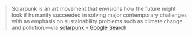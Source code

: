 
> Solarpunk is an art movement that envisions how the future might look if humanity succeeded in solving major contemporary challenges with an emphasis on sustainability problems such as climate change and pollution.—via [solarpunk - Google Search](https://www.google.com/search?q=solarpunk&oq=solarpunk&aqs=chrome..69i57j0i512l9.3477j0j1&sourceid=chrome&ie=UTF-8)
